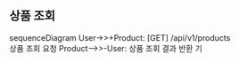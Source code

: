 ## 상품 조회
sequenceDiagram
User->>+Product: [GET] /api/v1/products<br>상품 조회 요청
Product-->>-User: 상품 조회 결과 반환
기